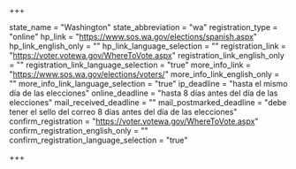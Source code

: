 +++

state_name = "Washington"
state_abbreviation = "wa"
registration_type = "online"
hp_link = "https://www.sos.wa.gov/elections/spanish.aspx"
hp_link_english_only = ""
hp_link_language_selection = ""
registration_link = "https://voter.votewa.gov/WhereToVote.aspx"
registration_link_english_only = ""
registration_link_language_selection = "true"
more_info_link = "https://www.sos.wa.gov/elections/voters/"
more_info_link_english_only = ""
more_info_link_language_selection = "true"
ip_deadline = "hasta el mismo día de las elecciones"
online_deadline = "hasta 8 días antes del día de las elecciones"
mail_received_deadline = ""
mail_postmarked_deadline = "debe tener el sello del correo 8 días antes del día de las elecciones"
confirm_registration = "https://voter.votewa.gov/WhereToVote.aspx"
confirm_registration_english_only = ""
confirm_registration_language_selection = "true"

+++